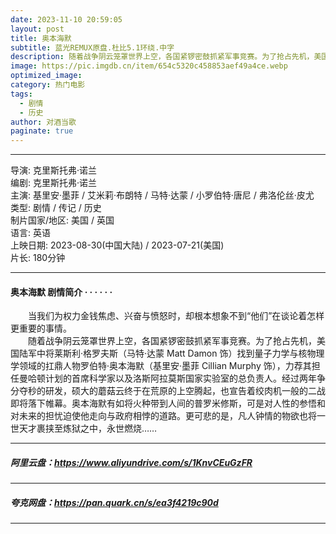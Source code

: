```yaml
---
date: 2023-11-10 20:59:05
layout: post
title: 奥本海默
subtitle: 蓝光REMUX原盘.杜比5.1环绕.中字
description: 随着战争阴云笼罩世界上空，各国紧锣密鼓抓紧军事竞赛。为了抢占先机，美国陆军中将莱斯利·格罗夫斯找到量子力学与核物理学领域的扛鼎人物罗伯特·奥本海默，力荐其担任曼哈顿计划的首席科学家以及洛斯阿拉莫斯国家实验室的总负责人...
image: https://pic.imgdb.cn/item/654c5320c458853aef49a4ce.webp
optimized_image: 
category: 热门电影
tags:
  - 剧情
  - 历史
author: 对酒当歌
paginate: true
---
```


---

导演: 克里斯托弗·诺兰  
编剧: 克里斯托弗·诺兰  
主演: 基里安·墨菲 / 艾米莉·布朗特 / 马特·达蒙 / 小罗伯特·唐尼 / 弗洛伦丝·皮尤  
类型: 剧情 / 传记 / 历史  
制片国家/地区: 美国 / 英国  
语言: 英语  
上映日期: 2023-08-30(中国大陆) / 2023-07-21(美国)  
片长: 180分钟  

---

#### 奥本海默 剧情简介 · · · · · ·

　　当我们为权力金钱焦虑、兴奋与愤怒时，却根本想象不到“他们”在谈论着怎样更重要的事情。  
　　随着战争阴云笼罩世界上空，各国紧锣密鼓抓紧军事竞赛。为了抢占先机，美国陆军中将莱斯利·格罗夫斯（马特·达蒙 Matt Damon 饰）找到量子力学与核物理学领域的扛鼎人物罗伯特·奥本海默（基里安·墨菲 Cillian Murphy 饰），力荐其担任曼哈顿计划的首席科学家以及洛斯阿拉莫斯国家实验室的总负责人。经过两年争分夺秒的研发，硕大的蘑菇云终于在荒原的上空腾起，也宣告着绞肉机一般的二战即将落下帷幕。奥本海默有如将火种带到人间的普罗米修斯，可是对人性的参悟和对未来的担忧迫使他走向与政府相悖的道路。更可悲的是，凡人钟情的物欲也将一世天才裹挟至炼狱之中，永世燃烧……

---

##### 阿里云盘：<https://www.aliyundrive.com/s/1KnvCEuGzFR>

---

##### 夸克网盘：<https://pan.quark.cn/s/ea3f4219c90d>

---
